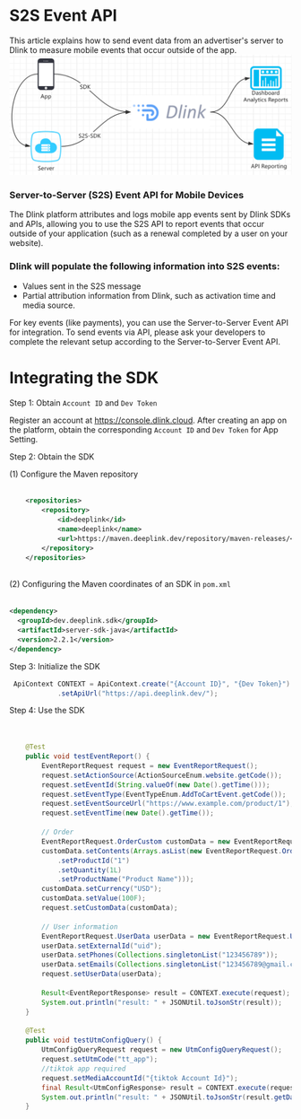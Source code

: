 # S2S Event API

This article explains how to send event data from an advertiser's server to Dlink to measure mobile events that occur outside of the app.
![s2s](s2s.png "s2s.png")

###  Server-to-Server (S2S) Event API for Mobile Devices
The Dlink platform attributes and logs mobile app events sent by Dlink SDKs and APIs, allowing you to use the S2S API to report events that occur outside of your application (such as a renewal completed by a user on your website).
### Dlink will populate the following information into S2S events:

  * Values sent in the S2S message
  *  Partial attribution information from Dlink, such as activation time and media source.

For key events (like payments), you can use the Server-to-Server Event API for integration. To send events via API, please ask your developers to complete the relevant setup according to the Server-to-Server Event API.

# Integrating the SDK
Step 1: Obtain `Account ID` and `Dev Token`

Register an account at https://console.dlink.cloud. After creating an app on the platform, obtain the corresponding `Account ID` and `Dev Token` for App Setting.

Step 2: Obtain the SDK

(1) Configure the Maven repository

```xml

    <repositories>
        <repository>
            <id>deeplink</id>
            <name>deeplink</name>
            <url>https://maven.deeplink.dev/repository/maven-releases/</url>
        </repository>
    </repositories>
    
```
(2) Configuring the Maven coordinates of an SDK in `pom.xml`
```xml

<dependency>
  <groupId>dev.deeplink.sdk</groupId>
  <artifactId>server-sdk-java</artifactId>
  <version>2.2.1</version>
</dependency>

```

Step 3: Initialize the SDK

```java
 ApiContext CONTEXT = ApiContext.create("{Account ID}", "{Dev Token}")
            .setApiUrl("https://api.deeplink.dev/");

```

Step 4: Use the SDK

```java

   
    @Test
    public void testEventReport() {
        EventReportRequest request = new EventReportRequest();
        request.setActionSource(ActionSourceEnum.website.getCode());
        request.setEventId(String.valueOf(new Date().getTime()));
        request.setEventType(EventTypeEnum.AddToCartEvent.getCode());
        request.setEventSourceUrl("https://www.example.com/product/1");
        request.setEventTime(new Date().getTime());

        // Order
        EventReportRequest.OrderCustom customData = new EventReportRequest.OrderCustom();
        customData.setContents(Arrays.asList(new EventReportRequest.OrderCustom.Content()
            .setProductId("1")
            .setQuantity(1L)
            .setProductName("Product Name")));
        customData.setCurrency("USD");
        customData.setValue(100F);
        request.setCustomData(customData);

        // User information
        EventReportRequest.UserData userData = new EventReportRequest.UserData();
        userData.setExternalId("uid");
        userData.setPhones(Collections.singletonList("123456789"));
        userData.setEmails(Collections.singletonList("123456789@gmail.com"));
        request.setUserData(userData);

        Result<EventReportResponse> result = CONTEXT.execute(request);
        System.out.println("result: " + JSONUtil.toJsonStr(result));
    }
    
    @Test
    public void testUtmConfigQuery() {
        UtmConfigQueryRequest request = new UtmConfigQueryRequest();
        request.setUtmCode("tt_app");
        //tiktok app required
        request.setMediaAccountId("{tiktok Account Id}");
        final Result<UtmConfigResponse> result = CONTEXT.execute(request);
        System.out.println("result: " + JSONUtil.toJsonStr(result.getData()));
    }
```
